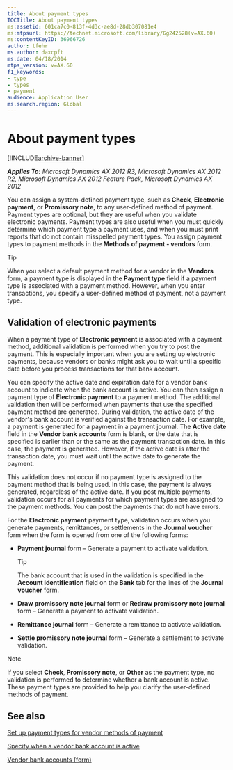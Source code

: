 ```yaml
---
title: About payment types
TOCTitle: About payment types
ms:assetid: 601ca7c0-813f-4d3c-ae8d-28db307081e4
ms:mtpsurl: https://technet.microsoft.com/library/Gg242528(v=AX.60)
ms:contentKeyID: 36966726
author: tfehr
ms.author: daxcpft
ms.date: 04/18/2014
mtps_version: v=AX.60
f1_keywords:
- type
- types
- payment
audience: Application User
ms.search.region: Global
---
```


# About payment types 


[!INCLUDE[archive-banner](includes/archive-banner.md)]


_**Applies To:** Microsoft Dynamics AX 2012 R3, Microsoft Dynamics AX 2012 R2, Microsoft Dynamics AX 2012 Feature Pack, Microsoft Dynamics AX 2012_

You can assign a system-defined payment type, such as **Check**, **Electronic payment**, or **Promissory note**, to any user-defined method of payment. Payment types are optional, but they are useful when you validate electronic payments. Payment types are also useful when you must quickly determine which payment type a payment uses, and when you must print reports that do not contain misspelled payment types. You assign payment types to payment methods in the **Methods of payment - vendors** form.


> [!TIP]
> <P>When you select a default payment method for a vendor in the <STRONG>Vendors</STRONG> form, a payment type is displayed in the <STRONG>Payment type</STRONG> field if a payment type is associated with a payment method. However, when you enter transactions, you specify a user-defined method of payment, not a payment type.</P>



## Validation of electronic payments

When a payment type of **Electronic payment** is associated with a payment method, additional validation is performed when you try to post the payment. This is especially important when you are setting up electronic payments, because vendors or banks might ask you to wait until a specific date before you process transactions for that bank account.

You can specify the active date and expiration date for a vendor bank account to indicate when the bank account is active. You can then assign a payment type of **Electronic payment** to a payment method. The additional validation then will be performed when payments that use the specified payment method are generated. During validation, the active date of the vendor's bank account is verified against the transaction date. For example, a payment is generated for a payment in a payment journal. The **Active date** field in the **Vendor bank accounts** form is blank, or the date that is specified is earlier than or the same as the payment transaction date. In this case, the payment is generated. However, if the active date is after the transaction date, you must wait until the active date to generate the payment.

This validation does not occur if no payment type is assigned to the payment method that is being used. In this case, the payment is always generated, regardless of the active date. If you post multiple payments, validation occurs for all payments for which payment types are assigned to the payment methods. You can post the payments that do not have errors.

For the **Electronic payment** payment type, validation occurs when you generate payments, remittances, or settlements in the **Journal voucher** form when the form is opened from one of the following forms:

  - **Payment journal** form – Generate a payment to activate validation.
    

    > [!TIP]
    > <P>The bank account that is used in the validation is specified in the <STRONG>Account identification</STRONG> field on the <STRONG>Bank</STRONG> tab for the lines of the <STRONG>Journal voucher</STRONG> form.</P>



  - **Draw promissory note journal** form or **Redraw promissory note journal** form – Generate a payment to activate validation.

  - **Remittance journal** form – Generate a remittance to activate validation.

  - **Settle promissory note journal** form – Generate a settlement to activate validation.


> [!NOTE]
> <P>If you select <STRONG>Check</STRONG>, <STRONG>Promissory note</STRONG>, or <STRONG>Other</STRONG> as the payment type, no validation is performed to determine whether a bank account is active. These payment types are provided to help you clarify the user-defined methods of payment.</P>



## See also

[Set up payment types for vendor methods of payment](set-up-payment-types-for-vendor-methods-of-payment.md)

[Specify when a vendor bank account is active](specify-when-a-vendor-bank-account-is-active.md)

[Vendor bank accounts (form)](https://technet.microsoft.com/library/aa589805\(v=ax.60\))

  


